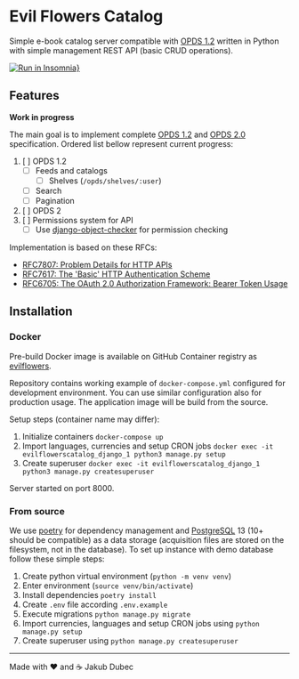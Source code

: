 # Evil Flowers Catalog

Simple e-book catalog server compatible with [OPDS 1.2](https://specs.opds.io/opds-1.2) written in Python with simple
management REST API (basic CRUD operations).

[![Run in Insomnia}](https://insomnia.rest/images/run.svg)](https://insomnia.rest/run/?label=Evil%20Flowers%20Catalog%20API&uri=https%3A%2F%2Fgithub.com%2FSibyx%2FEvilFlowersCatalog%2Fblob%2Fmaster%2Fdocs%2FInsomnia_EvilFlowers.json)

## Features

**Work in progress**

The main goal is to implement complete [OPDS 1.2](https://specs.opds.io/opds-1.2)
and [OPDS 2.0](https://drafts.opds.io/opds-2.0) specification. Ordered list bellow represent current progress:

1. [ ] OPDS 1.2
    - [ ] Feeds and catalogs
        - [ ] Shelves (`/opds/shelves/:user`)
    - [ ] Search
    - [ ] Pagination
2. [ ] OPDS 2
3. [ ] Permissions system for API
   - [ ] Use [django-object-checker](https://github.com/zurek11/django-object-checker) for permission checking

Implementation is based on these RFCs:

- [RFC7807: Problem Details for HTTP APIs](https://datatracker.ietf.org/doc/html/rfc7807)
- [RFC7617: The 'Basic' HTTP Authentication Scheme](https://datatracker.ietf.org/doc/html/rfc7617)
- [RFC6705: The OAuth 2.0 Authorization Framework: Bearer Token Usage](https://datatracker.ietf.org/doc/html/rfc6750)

## Installation

### Docker

Pre-build Docker image is available on GitHub Container registry as
[evilflowers](https://github.com/Sibyx/EvilFlowersCatalog/pkgs/container/EvilFlowersCatalog%2Fevilflowers).

Repository contains working example of `docker-compose.yml` configured for development environment. You can use
similar configuration also for production usage.  The application image will be build from the source.

Setup steps (container name may differ):

1. Initialize containers `docker-compose up`
2. Import languages, currencies and setup CRON jobs
`docker exec -it evilflowerscatalog_django_1 python3 manage.py setup`
4. Create superuser `docker exec -it evilflowerscatalog_django_1 python3 manage.py createsuperuser`

Server started on port 8000.

### From source

We use [poetry](https://python-poetry.org/) for dependency management and [PostgreSQL](https://www.postgresql.org/) 13
(10+ should be compatible) as a data storage (acquisition files are stored on the filesystem, not in the database).
To set up instance with demo database follow these simple steps:

1. Create python virtual environment (`python -m venv venv`)
2. Enter environment (`source venv/bin/activate`)
3. Install dependencies `poetry install`
4. Create `.env` file according `.env.example`
5. Execute migrations `python manage.py migrate`
6. Import currencies, languages and setup CRON jobs using `python manage.py setup`
7. Create superuser using `python manage.py createsuperuser`

---
Made with ❤️ and ☕️ Jakub Dubec
